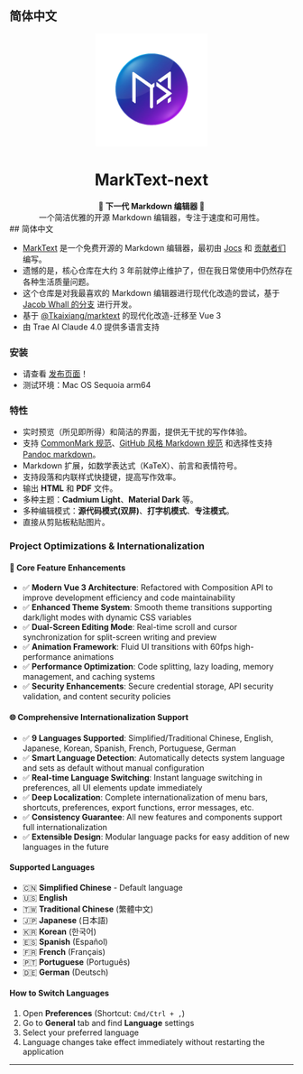 ## 简体中文

<p align="center"><img src="static/logo-small.png" alt="MarkText" width="200" height="200"></p>

<h1 align="center">MarkText-next</h1>

<div align="center">
  <strong>🔆 下一代 Markdown 编辑器 🌙</strong><br>
  一个简洁优雅的开源 Markdown 编辑器，专注于速度和可用性。<br>
</div>## 简体中文

- [MarkText](https://github.com/marktext/marktext) 是一个免费开源的 Markdown 编辑器，最初由 [Jocs](https://github.com/Jocs) 和 [贡献者们](https://github.com/marktext/marktext/graphs/contributors) 编写。
- 遗憾的是，核心仓库在大约 3 年前就停止维护了，但在我日常使用中仍然存在各种生活质量问题。
- 这个仓库是对我最喜欢的 Markdown 编辑器进行现代化改造的尝试，基于 [Jacob Whall 的分支](https://github.com/jacobwhall/marktext) 进行开发。
- 基于 [@Tkaixiang/marktext](https://github.com/Tkaixiang/marktext) 的现代化改造-迁移至 Vue 3
- 由 Trae AI Claude 4.0 提供多语言支持

### 安装

- 请查看 [发布页面](https://github.com/hubo1989/marktext/releases/tag/v0.1)！
- 测试环境：Mac OS Sequoia arm64 



### 特性
- 实时预览（所见即所得）和简洁的界面，提供无干扰的写作体验。
- 支持 [CommonMark 规范](https://spec.commonmark.org/0.29/)、[GitHub 风格 Markdown 规范](https://github.github.com/gfm/) 和选择性支持 [Pandoc markdown](https://pandoc.org/MANUAL.html#pandocs-markdown)。
- Markdown 扩展，如数学表达式（KaTeX）、前言和表情符号。
- 支持段落和内联样式快捷键，提高写作效率。
- 输出 **HTML** 和 **PDF** 文件。
- 多种主题：**Cadmium Light**、**Material Dark** 等。
- 多种编辑模式：**源代码模式(双屏)**、**打字机模式**、**专注模式**。
- 直接从剪贴板粘贴图片。

### Project Optimizations & Internationalization

#### 🎯 Core Feature Enhancements
- ✅ **Modern Vue 3 Architecture**: Refactored with Composition API to improve development efficiency and code maintainability
- ✅ **Enhanced Theme System**: Smooth theme transitions supporting dark/light modes with dynamic CSS variables
- ✅ **Dual-Screen Editing Mode**: Real-time scroll and cursor synchronization for split-screen writing and preview
- ✅ **Animation Framework**: Fluid UI transitions with 60fps high-performance animations
- ✅ **Performance Optimization**: Code splitting, lazy loading, memory management, and caching systems
- ✅ **Security Enhancements**: Secure credential storage, API security validation, and content security policies

#### 🌐 Comprehensive Internationalization Support
- ✅ **9 Languages Supported**: Simplified/Traditional Chinese, English, Japanese, Korean, Spanish, French, Portuguese, German
- ✅ **Smart Language Detection**: Automatically detects system language and sets as default without manual configuration
- ✅ **Real-time Language Switching**: Instant language switching in preferences, all UI elements update immediately
- ✅ **Deep Localization**: Complete internationalization of menu bars, shortcuts, preferences, export functions, error messages, etc.
- ✅ **Consistency Guarantee**: All new features and components support full internationalization
- ✅ **Extensible Design**: Modular language packs for easy addition of new languages in the future

#### Supported Languages
- 🇨🇳 **Simplified Chinese** - Default language
- 🇺🇸 **English**
- 🇹🇼 **Traditional Chinese** (繁體中文)
- 🇯🇵 **Japanese** (日本語)
- 🇰🇷 **Korean** (한국어)
- 🇪🇸 **Spanish** (Español)
- 🇫🇷 **French** (Français)
- 🇵🇹 **Portuguese** (Português)
- 🇩🇪 **German** (Deutsch)

#### How to Switch Languages
1. Open **Preferences** (Shortcut: `Cmd/Ctrl + ,`)
2. Go to **General** tab and find **Language** settings
3. Select your preferred language
4. Language changes take effect immediately without restarting the application

---
